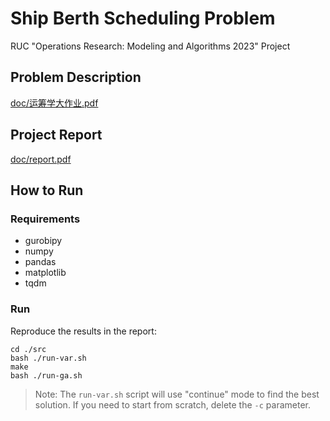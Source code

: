# Ship Berth Scheduling Problem

RUC "Operations Research: Modeling and Algorithms 2023" Project

## Problem Description

[doc/运筹学大作业.pdf](doc/%E8%BF%90%E7%AD%B9%E5%AD%A6%E5%A4%A7%E4%BD%9C%E4%B8%9A.pdf)

## Project Report

[doc/report.pdf](doc/report.pdf)

## How to Run

### Requirements

- gurobipy
- numpy
- pandas
- matplotlib
- tqdm

### Run

Reproduce the results in the report:

```
cd ./src
bash ./run-var.sh
make
bash ./run-ga.sh
```

> Note: The `run-var.sh` script will use "continue" mode to find the best solution. If you need to start from scratch, delete the `-c` parameter.
